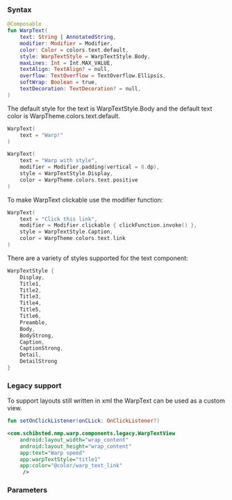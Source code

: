 
### Syntax

```kotlin example
@Composable
fun WarpText(
    text: String | AnnotatedString,
    modifier: Modifier = Modifier,
    color: Color = colors.text.default,
    style: WarpTextStyle = WarpTextStyle.Body,
    maxLines: Int = Int.MAX_VALUE,
    textAlign: TextAlign? = null,
    overflow: TextOverflow = TextOverflow.Ellipsis,
    softWrap: Boolean = true,
    textDecoration: TextDecoration? = null,
)
```

The default style for the text is WarpTextStyle.Body and the default text color is WarpTheme.colors.text.default.

```kotlin example
WarpText(
    text = "Warp!"
)

WarpText(
    text = "Warp with style",
    modifier = Modifier.padding(vertical = 8.dp),
    style = WarpTextStyle.Display,
    color = WarpTheme.colors.text.positive
)
```

To make WarpText clickable use the modifier function:
```kotlin example
WarpText(
    text = "Click this link",
    modifier = Modifier.clickable { clickFunction.invoke() },
    style = WarpTextStyle.Caption,
    color = WarpTheme.colors.text.link
)
```

There are a variety of styles supported for the text component:

```kotlin example
WarpTextStyle {
    Display,
    Title1,
    Title2,
    Title3,
    Title4,
    Title5,
    Title6,
    Preamble,
    Body,
    BodyStrong,
    Caption,
    CaptionStrong,
    Detail,
    DetailStrong
}
```


### Legacy support
To support layouts still written in xml the WarpText can be used as a custom view.

```kotlin example
fun setOnClickListener(onCLick: OnClickListener?)
```

```xml example
<com.schibsted.nmp.warp.components.legacy.WarpTextView
    android:layout_width="wrap_content"
    android:layout_height="wrap_content"
    app:text="Warp speed"
    app:warpTextStyle="title1"
    app:color="@color/warp_text_link"
     />
```

### Parameters

<api-table type=android component="Text" />

